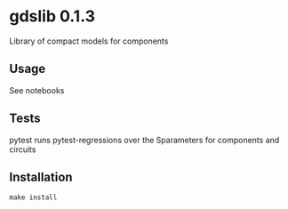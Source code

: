 # gdslib 0.1.3

Library of compact models for components

## Usage

See notebooks


## Tests

pytest runs pytest-regressions over the Sparameters for components and circuits


## Installation

`make install`
